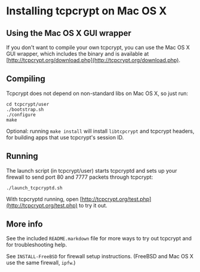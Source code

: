 Installing tcpcrypt on Mac OS X
===============================

Using the Mac OS X GUI wrapper
------------------------------

If you don't want to compile your own tcpcrypt, you can use the Mac OS X GUI
wrapper, which includes the binary and is available at
[http://tcpcrypt.org/download.php](http://tcpcrypt.org/download.php).

Compiling
---------

Tcpcrypt does not depend on non-standard libs on Mac OS X, so just run:

    cd tcpcrypt/user
    ./bootstrap.sh
    ./configure
    make

Optional: running `make install` will install `libtcpcrypt` and tcpcrypt
headers, for building apps that use tcpcrypt's session ID.

Running
-------

The launch script (in tcpcrypt/user) starts tcpcryptd and sets up your firewall
to send port 80 and 7777 packets through tcpcrypt:

    ./launch_tcpcryptd.sh

With tcpcryptd running, open
[http://tcpcrypt.org/test.php](http://tcpcrypt.org/test.php) to try it out.

More info
----------

See the included `README.markdown` file for more ways to try out tcpcrypt and
for troubleshooting help.

See `INSTALL-FreeBSD` for firewall setup instructions. (FreeBSD and Mac OS X use
the same firewall, `ipfw`.)
